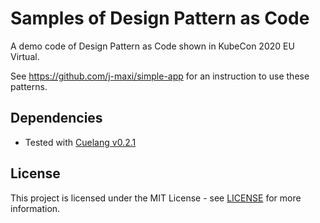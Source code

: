 # Samples of Design Pattern as Code

A demo code of Design Pattern as Code shown in KubeCon 2020 EU Virtual.

See https://github.com/j-maxi/simple-app for an instruction to use these patterns.

## Dependencies

* Tested with [Cuelang v0.2.1](https://github.com/cuelang/cue/releases/tag/v0.2.1)

## License

This project is licensed under the MIT License - see [LICENSE](./LICENSE) for more information.
